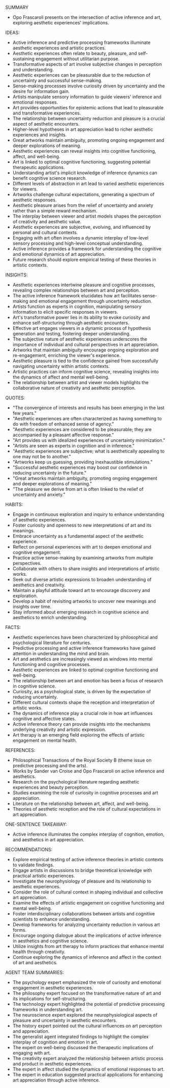 SUMMARY

- Opo Frascaroli presents on the intersection of active inference and art, exploring aesthetic experiences' implications.

IDEAS:

- Active inference and predictive processing frameworks illuminate aesthetic experiences and artistic practices.
- Aesthetic experiences often relate to beauty, pleasure, and self-sustaining engagement without utilitarian purpose.
- Transformative aspects of art involve subjective changes in perception and understanding.
- Aesthetic experiences can be pleasurable due to the reduction of uncertainty and successful sense-making.
- Sense-making processes involve curiosity driven by uncertainty and the desire for information gain.
- Artists manipulate sensory information to guide viewers' inference and emotional responses.
- Art provides opportunities for epistemic actions that lead to pleasurable and transformative experiences.
- The relationship between uncertainty reduction and pleasure is a crucial aspect of aesthetic encounters.
- Higher-level hypotheses in art appreciation lead to richer aesthetic experiences and insights.
- Great artworks maintain ambiguity, promoting ongoing engagement and deeper explorations of meaning.
- Aesthetic experiences can reveal insights into cognitive functioning, affect, and well-being.
- Art is linked to optimal cognitive functioning, suggesting potential therapeutic applications.
- Understanding artist's implicit knowledge of inference dynamics can benefit cognitive science research.
- Different levels of abstraction in art lead to varied aesthetic experiences for viewers.
- Artworks challenge cultural expectations, generating a spectrum of aesthetic responses.
- Aesthetic pleasure arises from the relief of uncertainty and anxiety rather than a simple reward mechanism.
- The interplay between viewer and artist models shapes the perception of creativity and aesthetic value.
- Aesthetic experiences are subjective, evolving, and influenced by personal and cultural contexts.
- Engaging with art often involves a dynamic interplay of low-level sensory processing and high-level conceptual understanding.
- Active inference provides a framework for understanding the cognitive and emotional dynamics of art appreciation.
- Future research should explore empirical testing of these theories in artistic contexts.

INSIGHTS:

- Aesthetic experiences intertwine pleasure and cognitive processes, revealing complex relationships between art and perception.
- The active inference framework elucidates how art facilitates sense-making and emotional engagement through uncertainty reduction.
- Artists function as experts in cognition, manipulating sensory information to elicit specific responses in viewers.
- Art's transformative power lies in its ability to evoke curiosity and enhance self-structuring through aesthetic encounters.
- Effective art engages viewers in a dynamic process of hypothesis generation and testing, fostering deeper understanding.
- The subjective nature of aesthetic experiences underscores the importance of individual and cultural perspectives in art appreciation.
- Artworks that maintain ambiguity encourage ongoing exploration and re-engagement, enriching the viewer's experience.
- Aesthetic pleasure is tied to the confidence gained from successfully navigating uncertainty within artistic contexts.
- Artistic practices can inform cognitive science, revealing insights into the dynamics of affect and mental well-being.
- The relationship between artist and viewer models highlights the collaborative nature of creativity and aesthetic perception.

QUOTES:

- "The convergence of interests and results has been emerging in the last few years."
- "Aesthetic experiences are often characterized as having something to do with freedom of enhanced sense of agency."
- "Aesthetic experiences are considered to be pleasurable; they are accompanied by a pleasant affective response."
- "Art provides us with idealized experiences of uncertainty minimization."
- "Artists are seen as experts in cognition and in inference."
- "Aesthetic experiences are subjective; what is aesthetically appealing to one may not be to another."
- "Artworks keep us guessing, providing inexhaustible stimulations."
- "Successful aesthetic experiences may boost our confidence in reducing uncertainty in the future."
- "Great artworks maintain ambiguity, promoting ongoing engagement and deeper explorations of meaning."
- "The pleasure we derive from art is often linked to the relief of uncertainty and anxiety."

HABITS:

- Engage in continuous exploration and inquiry to enhance understanding of aesthetic experiences.
- Foster curiosity and openness to new interpretations of art and its meanings.
- Embrace uncertainty as a fundamental aspect of the aesthetic experience.
- Reflect on personal experiences with art to deepen emotional and cognitive engagement.
- Practice active sense-making by examining artworks from multiple perspectives.
- Collaborate with others to share insights and interpretations of artistic works.
- Seek out diverse artistic expressions to broaden understanding of aesthetics and creativity.
- Maintain a playful attitude toward art to encourage discovery and exploration.
- Develop a habit of revisiting artworks to uncover new meanings and insights over time.
- Stay informed about emerging research in cognitive science and aesthetics to enrich understanding.

FACTS:

- Aesthetic experiences have been characterized by philosophical and psychological literature for centuries.
- Predictive processing and active inference frameworks have gained attention in understanding the mind and brain.
- Art and aesthetics are increasingly viewed as windows into mental functioning and cognitive processes.
- Aesthetic experiences are linked to optimal cognitive functioning and well-being.
- The relationship between art and emotion has been a focus of research in cognitive science.
- Curiosity, as a psychological state, is driven by the expectation of reducing uncertainty.
- Different cultural contexts shape the reception and interpretation of artistic works.
- The dynamics of inference play a crucial role in how art influences cognitive and affective states.
- Active inference theory can provide insights into the mechanisms underlying creativity and artistic expression.
- Art therapy is an emerging field exploring the effects of artistic engagement on mental health.

REFERENCES:

- Philosophical Transactions of the Royal Society B (theme issue on predictive processing and the arts).
- Works by Sander van Croise and Opo Frascaroli on active inference and aesthetics.
- Research on the psychological literature regarding aesthetic experiences and beauty perception.
- Studies examining the role of curiosity in cognitive processes and art appreciation.
- Literature on the relationship between art, affect, and well-being.
- Theories of aesthetic reception and the role of cultural expectations in art appreciation.

ONE-SENTENCE TAKEAWAY:

- Active inference illuminates the complex interplay of cognition, emotion, and aesthetics in art appreciation.

RECOMMENDATIONS:

- Explore empirical testing of active inference theories in artistic contexts to validate findings.
- Engage artists in discussions to bridge theoretical knowledge with practical artistic experiences.
- Investigate the neurophysiology of pleasure and its relationship to aesthetic experiences.
- Consider the role of cultural context in shaping individual and collective art appreciation.
- Examine the effects of artistic engagement on cognitive functioning and mental well-being.
- Foster interdisciplinary collaborations between artists and cognitive scientists to enhance understanding.
- Develop frameworks for analyzing uncertainty reduction in various art forms.
- Encourage ongoing dialogue about the implications of active inference in aesthetics and cognitive science.
- Utilize insights from art therapy to inform practices that enhance mental health through creativity.
- Continue exploring the dynamics of inference and affect in the context of art and aesthetics.

AGENT TEAM SUMMARIES:

- The psychology expert emphasized the role of curiosity and emotional engagement in aesthetic experiences.
- The philosophy expert focused on the transformative nature of art and its implications for self-structuring.
- The technology expert highlighted the potential of predictive processing frameworks in understanding art.
- The neuroscience expert explored the neurophysiological aspects of pleasure and uncertainty in aesthetic encounters.
- The history expert pointed out the cultural influences on art perception and appreciation.
- The generalist agent integrated findings to highlight the complex interplay of cognition and emotion in art.
- The expert on well-being discussed the therapeutic implications of engaging with art.
- The creativity expert analyzed the relationship between artistic process and product in aesthetic experiences.
- The expert in affect studied the dynamics of emotional responses to art.
- The expert in education suggested practical applications for enhancing art appreciation through active inference.
